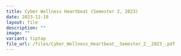 ```yaml
---
title: Cyber Wellness Heartbeat (Semester 2, 2023)
date: 2023-11-10
layout: file
description: ""
image: ""
variant: tiptap
file_url: /files/Cyber_Wellness_Heartbeat__Semester_2__2023_.pdf
---
```

